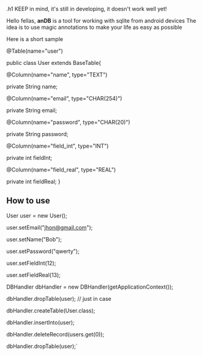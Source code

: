 .h1 KEEP in mind, it's still in developing, it doesn't work well yet!

Hello fellas, **anDB** is a tool for working with sqlite from android devices
The idea is to use magic annotations to make your life as easy as possible

Here is a short sample

@Table(name="user")

public class User extends BaseTable{

  @Column(name="name", type="TEXT")

  private String name;

  @Column(name="email", type="CHAR(254)")

  private String email;

  @Column(name="password", type="CHAR(20)")

  private String password;

  @Column(name="field_int", type="INT")

  private int fieldInt;

  @Column(name="field_real", type="REAL")

  private int fieldReal;
}

## How to use

User user = new User();

user.setEmail("jhon@gmail.com");

user.setName("Bob");

user.setPassword("qwerty");

user.setFieldInt(12);

user.setFieldReal(13);


DBHandler dbHandler = new DBHandler(getApplicationContext());

dbHandler.dropTable(user); // just in case

dbHandler.createTable(User.class);

dbHandler.insertInto(user);

dbHandler.deleteRecord(users.get(0));

dbHandler.dropTable(user);`
